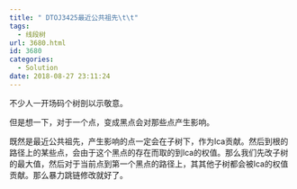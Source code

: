 ```yaml
---
title: " DTOJ3425最近公共祖先\t\t"
tags:
  - 线段树
url: 3680.html
id: 3680
categories:
  - Solution
date: 2018-08-27 23:11:24
---
```


不少人一开场码个树剖以示敬意。

但是想一下，对于一个点，变成黑点会对那些点产生影响。

既然是最近公共祖先，产生影响的点一定会在子树下，作为lca贡献。然后到根的路径上的某些点，会由于这个黑点的存在而取的到lca的权值。那么我们先改子树的最大值，然后对于当前点到第一个黑点的路径上，其其他子树都会被lca的权值贡献。那么暴力跳链修改就好了。